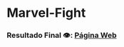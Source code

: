 # Marvel-Fight

### Resultado Final 👁️:  [Página Web](https://davi-perdigao.github.io/Marvel_Fight/)
